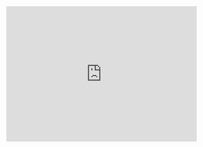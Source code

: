 <iframe width="100%" height="358" frameborder="0" src=" https://observablehq.com/embed/@emanues/exemplo-de-exportar-uma-celula-vega-lite?cells= gráfico de barras"></iframe>
